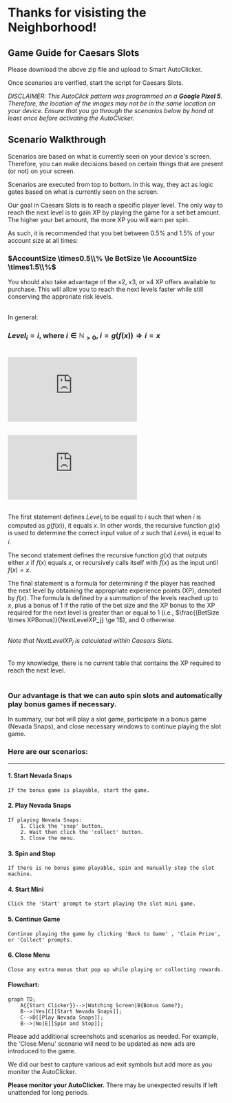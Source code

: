 # Thanks for visisting the Neighborhood!

## Game Guide for Caesars Slots

Please download the above zip file and upload to Smart AutoClicker.

Once scenarios are verified, start the script for Caesars Slots.

_DISCLAIMER: This AutoClick pattern was programmed on a **Google Pixel 5**.
Therefore, the location of the images may not be in the same location on your device. 
Ensure that you go through the scenarios below by hand at least once before activating the AutoClicker._

## Scenario Walkthrough

Scenarios are based on what is currently seen on your device's screen. Therefore, you can make decisions based on certain things that are present (or not) on your screen.

Scenarios are executed from top to bottom. In this way, they act as logic gates based on what is currently seen on the screen.

Our goal in Caesars Slots is to reach a specific player level. The only way to reach the next level is to gain XP by playing the game for a set bet amount. The higher your bet amount, the more XP you will earn per spin. 

As such, it is recommended that you bet between 0.5% and 1.5% of your account size at all times:<br>

### $AccountSize \times0.5\\% \le BetSize \le AccountSize \times1.5\\%$<br>

You should also take advantage of the x2, x3, or x4 XP offers available to purchase. This will allow you to reach the next levels faster while still conserving the approriate risk levels.<br><br>

In general:

### $Level_i = i \text{, where } i \in \mathbb{N}_{>0}$, $i=g(f(x))\Rightarrow i=x$<br><br>

![alt text](https://latex.codecogs.com/png.latex?%5Cdpi%7B150%7D%20%5Cbg_white%20%5Cpagecolor%7Bwhite%7D%20g%28x%29%20%3D%20%5Cbegin%7Bcases%7D%20x%2C%20%26%20%5Ctext%7Bif%20%7D%20f%28x%29%3Dx%5C%5Cg%28f%28x%29%29%2C%20%26%20%5Ctext%7Botherwise%7D%5Cend%7Bcases%7D)<br><br>

![alt text](https://latex.codecogs.com/png.latex?%5Cdpi%7B150%7D%20%5Cbg_white%20%5Cpagecolor%7Bwhite%7D%20f%28x%29%20%3D%20%5Csum_%7Bj%3D1%7D%5E%7Bx%7D%20LevelReached_%7Bj-1%7D%20&plus;%20%5Cbegin%7Bcases%7D%201%2C%20%26%20%5Ctext%7Bif%20%7D%20%5Cfrac%7B%28BetSize%20%5Ctimes%20XPBonus%29%7D%7BNextLevelXP_j%7D%20%5Cge%201%20%5C%5C0%2C%20%26%20%5Ctext%7Botherwise%7D%5Cend%7Bcases%7D%2C%20%5Cquad%20x%20%5Cin%20%5Cmathbb%7BN%7D_%7B%3E0%7D)<br><br>

The first statement defines $Level_i$ to be equal to $i$ such that when $i$ is computed as $g(f(x))$, it equals $x$. In other words, the recursive function $g(x)$ is used to determine the correct input value of $x$ such that $Level_i$ is equal to $i$.<br>

The second statement defines the recursive function $g(x)$ that outputs either $x$ if $f(x)$ equals $x$, or recursively calls itself with $f(x)$ as the input until $f(x) = x$.<br>

The final statement is a formula for determining if the player has reached the next level by obtaining the appropriate experience points (XP), denoted by $f(x)$. The formula is defined by a summation of the levels reached up to $x$, plus a bonus of $1$ if the ratio of the bet size and the XP bonus to the XP required for the next level is greater than or equal to $1$ (i.e., $\frac{(BetSize \times XPBonus)}{NextLevelXP_j} \ge 1$), and $0$ otherwise.<br><br>

_Note that_ $NextLevelXP_j$ _is calculated within Caesars Slots._<br><br>

To my knowledge, there is no current table that contains the XP required to reach the next level.<br><br>

### **Our advantage is that we can auto spin slots and automatically play bonus games if necessary.**

In summary, our bot will play a slot game, participate in a bonus game (Nevada Snaps), and close necessary windows to continue playing the slot game.

### Here are our scenarios:

---

#### 1. Start Nevada Snaps
    If the bonus game is playable, start the game.

#### 2. Play Nevada Snaps
    If playing Nevada Snaps:
        1. Click the 'snap' button.
        2. Wait then click the 'collect' button.
        3. Close the menu.

#### 3. Spin and Stop
    If there is no bonus game playable, spin and manually stop the slot machine. 
    
#### 4. Start Mini
    Click the 'Start' prompt to start playing the slot mini game.

#### 5. Continue Game
    Continue playing the game by clicking 'Back to Game' , 'Claim Prize', or 'Collect' prompts.
    
#### 6. Close Menu
    Close any extra menus that pop up while playing or collecting rewards.
    
#### Flowchart:
```mermaid
graph TD;
    A{{Start Clicker}}-->|Watching Screen|B{Bonus Game?};
    B-->|Yes|C[[Start Nevada Snaps]];
    C-->D[[Play Nevada Snaps]];
    B-->|No|E[[Spin and Stop]];
```
Please add additional screenshots and scenarios as needed. For example, the 'Close Menu' scenario will need to be updated as new ads are introduced to the game.

We did our best to capture various ad exit symbols but add more as you monitor the AutoClicker.

**Please monitor your AutoClicker.** There may be unexpected results if left unattended for long periods. 
